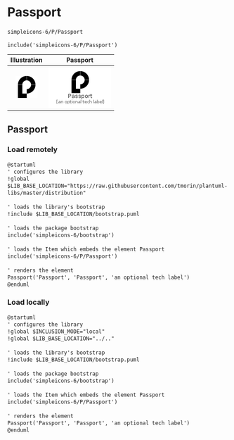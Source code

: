 # Passport


```text
simpleicons-6/P/Passport
```

```text
include('simpleicons-6/P/Passport')
```



| Illustration | Passport |
| :---: | :---: |
| ![illustration for Illustration](../../simpleicons-6/P/Passport.png) | ![illustration for Passport](../../simpleicons-6/P/Passport.Local.png) |




## Passport

### Load remotely
```plantuml
@startuml
' configures the library
!global $LIB_BASE_LOCATION="https://raw.githubusercontent.com/tmorin/plantuml-libs/master/distribution"

' loads the library's bootstrap
!include $LIB_BASE_LOCATION/bootstrap.puml

' loads the package bootstrap
include('simpleicons-6/bootstrap')

' loads the Item which embeds the element Passport
include('simpleicons-6/P/Passport')

' renders the element
Passport('Passport', 'Passport', 'an optional tech label')
@enduml
```

### Load locally
```plantuml
@startuml
' configures the library
!global $INCLUSION_MODE="local"
!global $LIB_BASE_LOCATION="../.."

' loads the library's bootstrap
!include $LIB_BASE_LOCATION/bootstrap.puml

' loads the package bootstrap
include('simpleicons-6/bootstrap')

' loads the Item which embeds the element Passport
include('simpleicons-6/P/Passport')

' renders the element
Passport('Passport', 'Passport', 'an optional tech label')
@enduml
```

